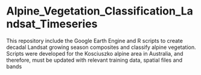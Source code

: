 # Alpine_Vegetation_Classification_Landsat_Timeseries
This repository include the Google Earth Engine and R scripts to create decadal Landsat growing season composites and classify alpine vegetation. Scripts were developed for the Kosciuszko alpine area in Australia, and therefore, must be updated with relevant training data, spatial files and bands
